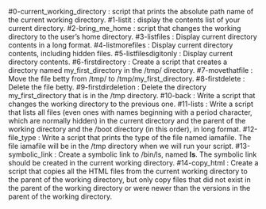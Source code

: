 #0-current_working_directory : script that prints the absolute path name of the current working directory.
#1-listit : display the contents list of your current directory.
#2-bring_me_home : script that changes the working directory to the user’s home directory.
#3-listfiles : Display current directory contents in a long format.
#4-listmorefiles : Display current directory contents, including hidden files.
#5-listfilesdigitonly : Display current directory contents.
#6-firstdirectory : Create a script that creates a directory named my_first_directory in the /tmp/ directory.
#7-movethatfile : Move the file betty from /tmp/ to /tmp/my_first_directory.
#8-firstdelete : Delete the file betty.
#9-firstdirdeletion : Delete the directory my_first_directory that is in the /tmp directory.
#10-back : Write a script that changes the working directory to the previous one.
#11-lists : Write a script that lists all files (even ones with names beginning with a period character, which are normally hidden) in the current directory and the parent of the working directory and the /boot directory (in this order), in long format.
#12-file_type : Write a script that prints the type of the file named iamafile. The file iamafile will be in the /tmp directory when we will run your script.
#13-symbolic_link : Create a symbolic link to /bin/ls, named __ls__. The symbolic link should be created in the current working directory.
#14-copy_html : Create a script that copies all the HTML files from the current working directory to the parent of the working directory, but only copy files that did not exist in the parent of the working directory or were newer than the versions in the parent of the working directory.
